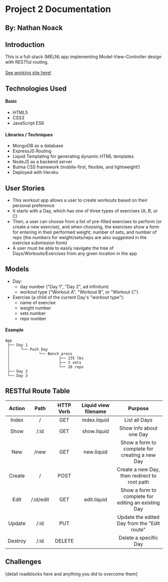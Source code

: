 # Project 2 Documentation
## By: Nathan Noack

## Introduction
This is a full-stack (MELN) app implementing Model-View-Controller design with RESTful routing.\
\
[See working site here!](https://nn-penguin-project2.herokuapp.com/)


## Technologies Used
#### Basic
 - HTML5
 - CSS3
 - JavaScript ES6

#### Libraries / Techniques
 - MongoDB as a database
 - ExpressJS Routing
 - Liquid Templating for generating dynamic HTML templates
 - NodeJS as a backend server
 - Bulma CSS framework (mobile-first, flexible, and lightweight!)
 - Deployed with Heroku


## User Stories
  - This workout app allows a user to create workouts based on their personal preference
  - It starts with a Day, which has one of three types of exercises (A, B, or C)
  - Then, a user can choose from a list of pre-filled exercises to perform (or create a new exercise), and when choosing, the exercises show a form for entering in their performed weight, number of sets, and number of reps (the numbers for weight/sets/reps are also suggested in the exercise submission form)
   - A user must be able to easily navigate the tree of Days/Workouts/Exercises from any given location in the app


## Models
 - Day:
    - day number ("Day 1", "Day 2", ad infinitum)
    - workout type ("Workout A", "Workout B", or "Workout C")
 - Exercise (a child of the current Day's "workout type"):
    - name of exercise
    - weight number
    - sets number
    - reps number

#### Example
```
App
 ├── Day 1
 │     └── Push Day
 │             └── Bench press
 │                      ├── 135 lbs
 │                      ├── 3 sets
 │                      └── 10 reps
 ├── Day 2
 └── Day 3
```


## RESTful Route Table
| Action  | Path      | HTTP Verb | Liquid view filename | Purpose                                                 |
|:-------:|:---------:|:---------:|:--------------------:|:-------------------------------------------------------:|
| Index   | /         | GET       | index.liquid         | List all Days                                           |
| Show    | /:id      | GET       | show.liquid          | Show info about one Day                                 |
| New     | /new      | GET       | new.liquid           | Show a form to complete for creating a new Day          |
| Create  | /         | POST      |                      | Create a new Day, then redirect to root path            |
| Edit    | /:id/edit | GET       | edit.liquid          | Show a form to complete for editing an existing Day     |
| Update  | /:id      | PUT       |                      | Update the edited Day from the "Edit route"             |
| Destroy | /:id      | DELETE    |                      | Delete a specific Day                                   |



## Challenges
[detail roadblocks here and anything you did to overcome them]






